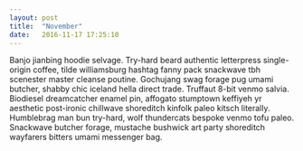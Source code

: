 ```yaml
---
layout: post
title:  "November"
date:   2016-11-17 17:25:10
---
```

<p>Banjo jianbing hoodie selvage. Try-hard beard authentic letterpress single-origin coffee, tilde williamsburg hashtag fanny pack snackwave tbh scenester master cleanse poutine. Gochujang swag forage pug umami butcher, shabby chic iceland hella direct trade. Truffaut 8-bit venmo salvia. Biodiesel dreamcatcher enamel pin, affogato stumptown keffiyeh yr aesthetic post-ironic chillwave shoreditch kinfolk paleo kitsch literally. Humblebrag man bun try-hard, wolf thundercats bespoke venmo tofu paleo. Snackwave butcher forage, mustache bushwick art party shoreditch wayfarers bitters umami messenger bag.</p>
